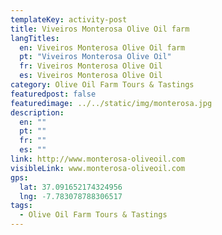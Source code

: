 ```yaml
---
templateKey: activity-post
title: Viveiros Monterosa Olive Oil farm
langTitles:
  en: Viveiros Monterosa Olive Oil farm
  pt: "Viveiros Monterosa Olive Oil"
  fr: Viveiros Monterosa Olive Oil
  es: Viveiros Monterosa Olive Oil
category: Olive Oil Farm Tours & Tastings 
featuredpost: false
featuredimage: ../../static/img/monterosa.jpg
description: 
  en: ""
  pt: ""
  fr: ""
  es: ""
link: http://www.monterosa-oliveoil.com 
visibleLink: www.monterosa-oliveoil.com
gps:
  lat: 37.091652174324956
  lng: -7.783078788306517
tags:
  - Olive Oil Farm Tours & Tastings 
---
```


